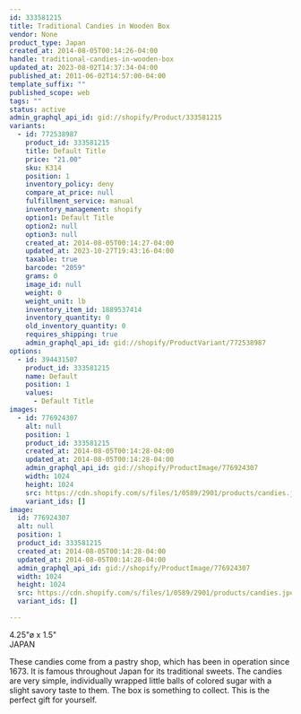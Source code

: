 ```yaml
---
id: 333581215
title: Traditional Candies in Wooden Box
vendor: None
product_type: Japan
created_at: 2014-08-05T00:14:26-04:00
handle: traditional-candies-in-wooden-box
updated_at: 2023-08-02T14:37:34-04:00
published_at: 2011-06-02T14:57:00-04:00
template_suffix: ""
published_scope: web
tags: ""
status: active
admin_graphql_api_id: gid://shopify/Product/333581215
variants:
  - id: 772538987
    product_id: 333581215
    title: Default Title
    price: "21.00"
    sku: K314
    position: 1
    inventory_policy: deny
    compare_at_price: null
    fulfillment_service: manual
    inventory_management: shopify
    option1: Default Title
    option2: null
    option3: null
    created_at: 2014-08-05T00:14:27-04:00
    updated_at: 2023-10-27T19:43:16-04:00
    taxable: true
    barcode: "2059"
    grams: 0
    image_id: null
    weight: 0
    weight_unit: lb
    inventory_item_id: 1889537414
    inventory_quantity: 0
    old_inventory_quantity: 0
    requires_shipping: true
    admin_graphql_api_id: gid://shopify/ProductVariant/772538987
options:
  - id: 394431507
    product_id: 333581215
    name: Default
    position: 1
    values:
      - Default Title
images:
  - id: 776924307
    alt: null
    position: 1
    product_id: 333581215
    created_at: 2014-08-05T00:14:28-04:00
    updated_at: 2014-08-05T00:14:28-04:00
    admin_graphql_api_id: gid://shopify/ProductImage/776924307
    width: 1024
    height: 1024
    src: https://cdn.shopify.com/s/files/1/0589/2901/products/candies.jpeg?v=1407212068
    variant_ids: []
image:
  id: 776924307
  alt: null
  position: 1
  product_id: 333581215
  created_at: 2014-08-05T00:14:28-04:00
  updated_at: 2014-08-05T00:14:28-04:00
  admin_graphql_api_id: gid://shopify/ProductImage/776924307
  width: 1024
  height: 1024
  src: https://cdn.shopify.com/s/files/1/0589/2901/products/candies.jpeg?v=1407212068
  variant_ids: []

---
```


4.25"ø x 1.5"  
JAPAN

These candies come from a pastry shop, which has been in operation since 1673. It is famous throughout Japan for its traditional sweets. The candies are very simple, individually wrapped little balls of colored sugar with a slight savory taste to them. The box is something to collect. This is the perfect gift for yourself.